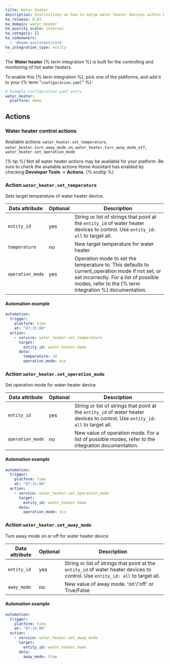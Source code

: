 ```yaml
---
title: Water heater
description: Instructions on how to setup water heater devices within Home Assistant.
ha_release: 0.81
ha_domain: water_heater
ha_quality_scale: internal
ha_category: []
ha_codeowners:
  - '@home-assistant/core'
ha_integration_type: entity
---
```


The **Water heater** {% term integration %} is built for the controlling and monitoring of hot water heaters.

To enable this {% term integration %}, pick one of the platforms, and add it to your {% term "`configuration.yaml`" %}:

```yaml
# Example configuration.yaml entry
water_heater:
  platform: demo
```

## Actions

### Water heater control actions

Available actions: `water_heater.set_temperature`, `water_heater.turn_away_mode_on`, `water_heater.turn_away_mode_off`, `water_heater.set_operation_mode`

{% tip %}
Not all water heater actions may be available for your platform. Be sure to check the available actions Home Assistant has enabled by checking **Developer Tools** -> **Actions**.
{% endtip %}

### Action `water_heater.set_temperature`

Sets target temperature of water heater device.

| Data attribute | Optional | Description |
| ---------------------- | -------- | ----------- |
| `entity_id` | yes | String or list of strings that point at the `entity_id` of water heater devices to control. Use `entity_id: all` to target all.
| `temperature` | no | New target temperature for water heater
| `operation_mode` | yes | Operation mode to set the temperature to. This defaults to current_operation mode if not set, or set incorrectly. For a list of possible modes, refer to the {% term integration %} documentation.

#### Automation example

```yaml
automation:
  trigger:
    platform: time
    at: "07:15:00"
  action:
    - service: water_heater.set_temperature
      target:
        entity_id: water_heater.demo
      data:
        temperature: 24
        operation_mode: eco
```

### Action `water_heater.set_operation_mode`

Set operation mode for water heater device

| Data attribute | Optional | Description |
| ---------------------- | -------- | ----------- |
| `entity_id` | yes | String or list of strings that point at the `entity_id` of water heater devices to control. Use `entity_id: all` to target all.
| `operation_mode` | no | New value of operation mode. For a list of possible modes, refer to the integration documentation.

#### Automation example

```yaml
automation:
  trigger:
    platform: time
    at: "07:15:00"
  action:
    - service: water_heater.set_operation_mode
      target:
        entity_id: water_heater.demo
      data:
        operation_mode: eco
```

### Action `water_heater.set_away_mode`

Turn away mode on or off for water heater device

| Data attribute | Optional | Description |
| ---------------------- | -------- | ----------- |
| `entity_id` | yes | String or list of strings that point at the `entity_id` of water heater devices to control. Use `entity_id: all` to target all.
| `away_mode` | no | New value of away mode. 'on'/'off' or True/False

#### Automation example

```yaml
automation:
  trigger:
    platform: time
    at: "07:15:00"
  action:
    - service: water_heater.set_away_mode
      target:
        entity_id: water_heater.demo
      data:
        away_mode: true
```
